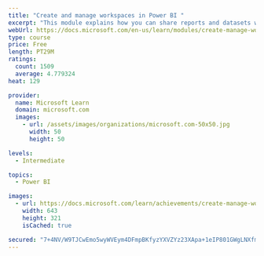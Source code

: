 ```yaml
---
title: "Create and manage workspaces in Power BI "
excerpt: "This module explains how you can share reports and datasets with your users and how to create a deployment strategy that makes sense for you and your organization. Furthermore, you will learn about data lineage in Microsoft Power BI."
webUrl: https://docs.microsoft.com/en-us/learn/modules/create-manage-workspaces-power-bi/
type: course
price: Free
length: PT29M
ratings:
  count: 1509
  average: 4.779324
heat: 129

provider:
  name: Microsoft Learn
  domain: microsoft.com
  images:
    - url: /assets/images/organizations/microsoft.com-50x50.jpg
      width: 50
      height: 50

levels:
  - Intermediate

topics:
  - Power BI

images:
  - url: https://docs.microsoft.com/learn/achievements/create-manage-workspaces-power-bi-social.png
    width: 643
    height: 321
    isCached: true

secured: "7+4NV/W9TJCwEmo5wyWVEym4DFmpBKfyzYXVZYz23XApa+1eIP801GWgLNXfmJoWaNsnbVvylp1tBj2kUBV4s4CbNb1zVie91SbnrFjSXn2oC5LXPVqfoKSTLkBxXk4v17hnc9coz5zHMGC6sb9CYht1KGVTal9XI5BeOPF+BOB9jSmn57vMKTEDf/bRMY4zLK/MdMUMK6aLPmgvjHW/aOf7k8PEMzTAZUAjvLP6BWGqLEsHfiaYcV3Dki3CD6s01prlKKL4RU9P02ab9uwbjjBKJwL77JECbzo1XQIJ16t9Uu4wwBz7oWaI+cZz7vJPUFoZ4/SiNQHT1V2BdbCbxOxrcxKZzpmJk+qQN1hGobrbLFKpMljhooY8VRjFyk/cBgEJ0DxbwTw2AVPxjhSi88sUPhj38PBW5/avNWJXPHw=;D/v/DMi7fCpxVJix1ktPNg=="
---
```


